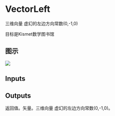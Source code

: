 # VectorLeft

三维向量 虚幻的左边方向常数(0,-1,0)

目标是Kismet数学图书馆

## 图示

![]($-20221218-19580042.png)

## Inputs

## Outputs

返回值。矢量。三维向量 虚幻的左边方向常数(0,-1,0)。
